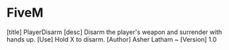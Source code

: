 # FiveM
[title]
PlayerDisarm
[desc]
Disarm the player's weapon and surrender with hands up.
[Use]
Hold X to disarm.
[Author]
Asher Latham ~
[Version]
1.0
